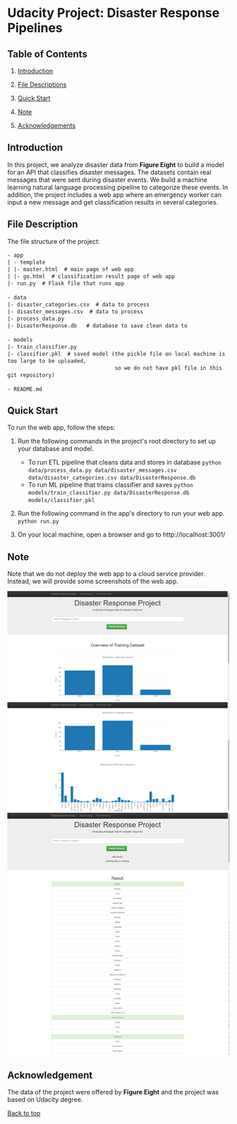 # Udacity Project: Disaster Response Pipelines

<a id='top'></a>

## Table of Contents
1. [Introduction](#introduction)

2. [File Descriptions](#file)

3. [Quick Start](#start)

4. [Note](#note)

5. [Acknowledgements](#acknowledgement)

<a id='introduction'></a>

## Introduction

In this project, we analyze disaster data from **Figure Eight** to build a model for an API that classifies disaster messages. The datasets contain real messages that were sent during disaster events. We build a machine learning natural language processing pipeline to categorize these events. In addition, the project includes a web app where an emergency worker can input a new message and get classification results in several categories.

<a id='file'></a>

## File Description

The file structure of the project:

```
- app
| - template
| |- master.html  # main page of web app
| |- go.html  # classification result page of web app
|- run.py  # Flask file that runs app

- data
|- disaster_categories.csv  # data to process 
|- disaster_messages.csv  # data to process
|- process_data.py
|- DisasterResponse.db   # database to save clean data to

- models
|- train_classifier.py
|- classifier.pkl  # saved model (the pickle file on local machine is too large to be uploaded, 
                                  so we do not have pkl file in this git repository)

- README.md
```

<a id='start'></a>

## Quick Start

To run the web app, follow the steps:

1. Run the following commands in the project's root directory to set up your database and model.

    - To run ETL pipeline that cleans data and stores in database
        `python data/process_data.py data/disaster_messages.csv data/disaster_categories.csv data/DisasterResponse.db`
    - To run ML pipeline that trains classifier and saves
        `python models/train_classifier.py data/DisasterResponse.db models/classifier.pkl`

2. Run the following command in the app's directory to run your web app.
    `python run.py`

3. On your local machine, open a browser and go to http://localhost:3001/

<a id='note'></a>

## Note 

Note that we do not deploy the web app to a cloud service provider. Instead, we will provide some screenshots of the web app.

![main screen](/screenshot/1.png)
![data visualization](/screenshot/2.png)
![message classification](/screenshot/3.png)
 
<a id='acknowledgement'></a>

## Acknowledgement

The data of the project were offered by **Figure Eight** and the project was based on Udacity degree.

[Back to top](#top)
